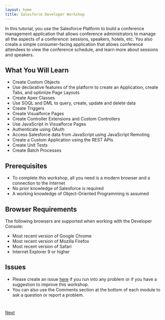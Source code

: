 ```yaml
---
layout: home
title: Salesforce Developer Workshop
---
```

In this tutorial, you use the Salesforce Platform to build a conference management application that allows conference 
administrators to manage all the
aspects of a conference: sessions, speakers, hotels, etc. You also create a simple consumer-facing application that allows conference attendees to view the conference schedule, and learn more about sessions and speakers.

## What You Will Learn

- Create Custom Objects
- Use declarative features of the platform to create an Application, create Tabs, and optimize Page Layouts
- Create Apex Classes
- Use SOQL and DML to query, create, update and delete data
- Create Triggers
- Create Visualforce Pages
- Create Controller Extensions and Custom Controllers
- Use JavaScript in Visualforce Pages
- Authenticate using OAuth
- Access Salesforce data from JavaScript using JavaScript Remoting
- Create a Custom Application using the REST APIs
- Create Unit Tests
- Create Batch Processes

## Prerequisites

- To complete this workshop, all you need is a modern browser and a connection to the Internet
- No prior knowledge of Salesforce is required
- A working knowledge of Object-Oriented Programming is assumed


## Browser Requirements

The following browsers are supported when working with the Developer Console:

  - Most recent version of Google Chrome
  - Most recent version of Mozilla Firefox
  - Most recent version of Safari
  - Internet Explorer 9 or higher

## Issues

- Please create an issue [here](https://github.com/ccoenraets/salesforce-developer-workshop/issues) if you run 
into any problem or if you have a suggestion to improve this workshop.
- You can also use the Comments section at the bottom of each module to ask a question or report a problem.


<div class="row" style="margin-top:40px;">
<div class="col-sm-12">
<a href="Creating-a-Developer-Edition-Account.html" class="btn btn-default pull-right">Next <i class="glyphicon glyphicon-chevron-right"></i></a>
</div>
</div>
